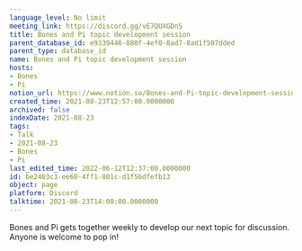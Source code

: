 ```yaml
---
language_level: No limit
meeting_link: https://discord.gg/vE7QUXGDnS
title: Bones and Pi topic development session
parent_database_id: e9339446-880f-4ef0-8ad7-8ad1f507dded
parent_type: database_id
name: Bones and Pi topic development session
hosts:
- Bones
- Pi
notion_url: https://www.notion.so/Bones-and-Pi-topic-development-session-be2403c3ee604ff1801cd1f56dfefb13
created_time: 2021-08-23T12:57:00.0000000
archived: false
indexDate: 2021-08-23
tags:
- Talk
- 2021-08-23
- Bones
- Pi
last_edited_time: 2022-06-12T12:37:00.0000000
id: be2403c3-ee60-4ff1-801c-d1f56dfefb13
object: page
platform: Discord
talktime: 2021-08-23T14:00:00.0000000
---
```


Bones and Pi gets together weekly to develop our next topic for discussion.
Anyone is welcome to pop in!










